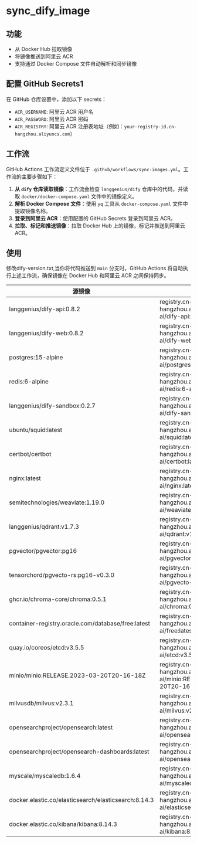 # sync_dify_image

## 功能

- 从 Docker Hub 拉取镜像
- 将镜像推送到阿里云 ACR
- 支持通过 Docker Compose 文件自动解析和同步镜像

## 配置 GitHub Secrets1

在 GitHub 仓库设置中，添加以下 secrets：

- `ACR_USERNAME`: 阿里云 ACR 用户名
- `ACR_PASSWORD`: 阿里云 ACR 密码
- `ACR_REGISTRY`: 阿里云 ACR 注册表地址（例如：`your-registry-id.cn-hangzhou.aliyuncs.com`）

## 工作流

GitHub Actions 工作流定义文件位于 `.github/workflows/sync-images.yml`。工作流的主要步骤如下：

1. **从 `dify` 仓库读取镜像**：工作流会检查 `langgenius/dify` 仓库中的代码，并读取 `docker/docker-compose.yaml` 文件中的镜像定义。
2. **解析 Docker Compose 文件**：使用 `yq` 工具从 `docker-compose.yaml` 文件中提取镜像名称。
3. **登录到阿里云 ACR**：使用配置的 GitHub Secrets 登录到阿里云 ACR。
4. **拉取、标记和推送镜像**：拉取 Docker Hub 上的镜像，标记并推送到阿里云 ACR。

## 使用
修改dify-version.txt,当你将代码推送到 `main` 分支时，GitHub Actions 将自动执行上述工作流，确保镜像在 Docker Hub 和阿里云 ACR 之间保持同步。


| 源镜像                                          | 替换后镜像                                                     |
|-------------------------------------------------|----------------------------------------------------------------|
| langgenius/dify-api:0.8.2                       | registry.cn-hangzhou.aliyuncs.com/kenwood-ai/dify-api:0.8.2     |
| langgenius/dify-web:0.8.2                       | registry.cn-hangzhou.aliyuncs.com/kenwood-ai/dify-web:0.8.2     |
| postgres:15-alpine                              | registry.cn-hangzhou.aliyuncs.com/kenwood-ai/postgres:15-alpine  |
| redis:6-alpine                                  | registry.cn-hangzhou.aliyuncs.com/kenwood-ai/redis:6-alpine      |
| langgenius/dify-sandbox:0.2.7                   | registry.cn-hangzhou.aliyuncs.com/kenwood-ai/dify-sandbox:0.2.7 |
| ubuntu/squid:latest                             | registry.cn-hangzhou.aliyuncs.com/kenwood-ai/squid:latest |
| certbot/certbot                                 | registry.cn-hangzhou.aliyuncs.com/kenwood-ai/certbot:latest |
| nginx:latest                                    | registry.cn-hangzhou.aliyuncs.com/kenwood-ai/nginx:latest        |
| semitechnologies/weaviate:1.19.0                | registry.cn-hangzhou.aliyuncs.com/kenwood-ai/weaviate:1.19.0 |
| langgenius/qdrant:v1.7.3                        | registry.cn-hangzhou.aliyuncs.com/kenwood-ai/qdrant:v1.7.3      |
| pgvector/pgvector:pg16                          | registry.cn-hangzhou.aliyuncs.com/kenwood-ai/pgvector:pg16 |
| tensorchord/pgvecto-rs:pg16-v0.3.0              | registry.cn-hangzhou.aliyuncs.com/kenwood-ai/pgvecto-rs:pg16-v0.3.0 |
| ghcr.io/chroma-core/chroma:0.5.1                | registry.cn-hangzhou.aliyuncs.com/kenwood-ai/chroma:0.5.1 |
| container-registry.oracle.com/database/free:latest | registry.cn-hangzhou.aliyuncs.com/kenwood-ai/free:latest |
| quay.io/coreos/etcd:v3.5.5                      | registry.cn-hangzhou.aliyuncs.com/kenwood-ai/etcd:v3.5.5 |
| minio/minio:RELEASE.2023-03-20T20-16-18Z        | registry.cn-hangzhou.aliyuncs.com/kenwood-ai/minio:RELEASE.2023-03-20T20-16-18Z |
| milvusdb/milvus:v2.3.1                          | registry.cn-hangzhou.aliyuncs.com/kenwood-ai/milvus:v2.3.1 |
| opensearchproject/opensearch:latest             | registry.cn-hangzhou.aliyuncs.com/kenwood-ai/opensearch:latest |
| opensearchproject/opensearch-dashboards:latest  | registry.cn-hangzhou.aliyuncs.com/kenwood-ai/opensearch-dashboards:latest |
| myscale/myscaledb:1.6.4                         | registry.cn-hangzhou.aliyuncs.com/kenwood-ai/myscaledb:1.6.4 |
| docker.elastic.co/elasticsearch/elasticsearch:8.14.3 | registry.cn-hangzhou.aliyuncs.com/kenwood-ai/elasticsearch:8.14.3 |
| docker.elastic.co/kibana/kibana:8.14.3          | registry.cn-hangzhou.aliyuncs.com/kenwood-ai/kibana:8.14.3 |
